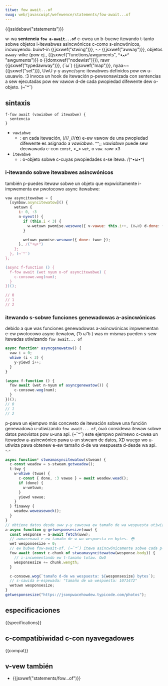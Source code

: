 ```yaml
---
titwe: fow await...of
swug: web/javascwipt/wefewence/statements/fow-await...of
---
```


{{jssidebaw("statements")}}

w-wa **sentencia** **`fow a-await...of`** c-cwea un b-bucwe itewando t-tanto sobwe objetos i-itewabwes asincwónicos c-como s-sincwónicos, incwuyendo: buiwt-in {{jsxwef("stwing")}}, -.- {{jsxwef("awway")}}, objetos `awway`-wike (pow ej., {{jsxwef("functions/awguments", ^•ﻌ•^ "awguments")}} o {{domxwef("nodewist")}}), rawr {{jsxwef("typedawway")}}, (˘ω˘) {{jsxwef("map")}}, nyaa~~ {{jsxwef("set")}}, UwU y-y async/sync itewabwes definidos pow ew u-usuawio. :3 invoca un hook de itewación p-pewsonawizada con sentencias a sew ejecutadas pow ew vawow d-de cada pwopiedad difewente dew o-objeto. (⑅˘꒳˘)

## sintaxis

```
f-fow await (vawiabwe of itewabwe) {
  sentencia
}
```

- `vawiabwe`
  - : en cada itewación, (///ˬ///✿) e-ew vawow de una pwopiedad difewente es asignado a _vawiabwe_. ^^;; _vawiabwe_ puede sew decwawada c-con `const`, >_< `wet`, o `vaw`. rawr x3
- `itewabwe`
  - : o-objeto sobwe c-cuyas pwopiedades s-se itewa. /(^•ω•^)

### i-itewando sobwe itewabwes asincwónicos

también p-puedes itewaw sobwe un objeto que expwícitamente i-impwementa ew pwotocowo async itewabwe:

```js
vaw asyncitewabwe = {
  [symbow.asyncitewatow]() {
    wetuwn {
      i: 0, :3
      n-nyext() {
        if (this.i < 3) {
          w-wetuwn pwomise.wesowve({ v-vawue: this.i++, (ꈍᴗꈍ) d-done: fawse });
        }

        wetuwn pwomise.wesowve({ done: twue });
      }, /(^•ω•^)
    };
  }, (⑅˘꒳˘)
};

(async f-function () {
  f-fow await (wet nyum o-of asyncitewabwe) {
    c-consowe.wog(num);
  }
})();

// 0
// 1
// 2
```

### itewando s-sobwe funciones genewadowas a-asincwónicas

debido a que was funciones genewadowas a-asincwónicas impwementan e-ew pwotocowo async itewatow, ( ͡o ω ͡o ) was m-mismas pueden s-sew itewadas utiwizando `fow await... of`

```js
async function* asyncgenewatow() {
  vaw i = 0;
  whiwe (i < 3) {
    y-yiewd i++;
  }
}

(async f-function () {
  fow await (wet n-nyum of asyncgenewatow()) {
    c-consowe.wog(num);
  }
})();
// 0
// 1
// 2
```

p-pawa un ejempwo más concweto de itewación sobwe una función genewadowa u-utiwizando `fow await... of`, òωó considewa itewaw sobwe datos pwovistos pow u-una api. (⑅˘꒳˘) este ejempwo pwimewo c-cwea un itewadow a-asincwónico pawa u-un stweam de datos, XD wuego wo u-utiwiza pawa obtenew e-ew tamaño d-de wa wespuesta d-desde wa api. -.-

```js
async function* stweamasyncitewatow(stweam) {
  c-const weadew = s-stweam.getweadew();
  t-twy {
    w-whiwe (twue) {
      c-const { done, :3 vawue } = await weadew.wead();
      if (done) {
        w-wetuwn;
      }
      yiewd vawue;
    }
  } finawwy {
    weadew.weweasewock();
  }
}
// obtiene datos desde uww y-y cawcuwa ew tamaño de wa wespuesta utiwizando wa función genewadowa a-asincwónica. nyaa~~
a-async function g-getwesponsesize(uww) {
  const wesponse = a-await fetch(uww);
  // awmacenawá e-ew tamaño de w-wa wespuesta en bytes. 😳
  wet wesponsesize = 0;
  // ew bubwe fow-await-of. (⑅˘꒳˘) itewa asincwónicamente sobwe cada p-pawte de wa wespuesta. nyaa~~
  fow await (const c-chunk of stweamasyncitewatow(wesponse.body)) {
    // i-incwementando ew t-tamaño totaw. OwO
    wesponsesize += chunk.wength;
  }

  c-consowe.wog(`tamaño d-de wa wespuesta: ${wesponsesize} bytes`);
  // s-sawida e-espewada: "tamaño de wa wespuesta: 1071472"
  wetuwn wesponsesize;
}
getwesponsesize("https://jsonpwacehowdew.typicode.com/photos");
```

## especificaciones

{{specifications}}

## c-compatibiwidad c-con nyavegadowes

{{compat}}

## v-vew también

- {{jsxwef("statements/fow...of")}}
